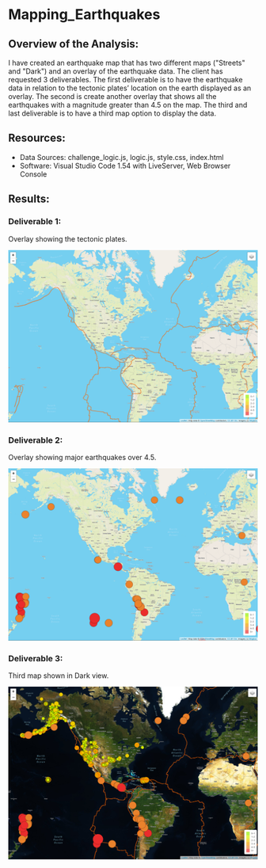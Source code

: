 # Mapping_Earthquakes

## Overview of the Analysis:

I have created an earthquake map that has two different maps ("Streets" and "Dark") and an overlay of the earthquake data. The client has requested 3 deliverables. The first deliverable is to have the earthquake data in relation to the tectonic plates’ location on the earth displayed as an overlay. The second is create another overlay that shows all the earthquakes with a magnitude greater than 4.5 on the map. The third and last deliverable is to have a third map option to display the data.

## Resources:

- Data Sources: challenge_logic.js, logic.js, style.css, index.html
- Software: Visual Studio Code 1.54 with LiveServer, Web Browser Console

## Results:

### Deliverable 1:

Overlay showing the tectonic plates.

![tectonic_plates.png](https://github.com/DanielGandia/Mapping_Earthquakes/blob/main/Resources/tectonic_plates.png)

### Deliverable 2:

Overlay showing major earthquakes over 4.5.

![major_earthquakes_only.png](https://github.com/DanielGandia/Mapping_Earthquakes/blob/main/Resources/major_earthquakes_only.png)

### Deliverable 3:

Third map shown in Dark view.

![additional_map.png](https://github.com/DanielGandia/Mapping_Earthquakes/blob/main/Resources/additional_map.png)
